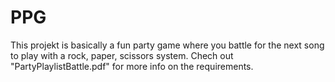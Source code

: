 # PPG
This projekt is basically a fun party game where you battle for the next song to play with a rock, paper, scissors system. Chech out "PartyPlaylistBattle.pdf" for more info on the requirements.
